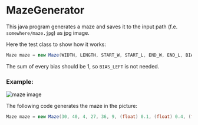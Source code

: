 # MazeGenerator

This java program generates a maze and saves it to the input path (f.e. `somewhere/maze.jpg`) as jpg image.

Here the test class to show how it works:

```java
Maze maze = new Maze(WIDTH, LENGTH, START_W, START_L, END_W, END_L, BIAS_TOP, BIAS_RIGHT, BIAS_BOTTOM, PATH_FOR_IMAGE);
```
The sum of every bias should be 1, so `BIAS_LEFT` is not needed.

### Example:

![maze image](https://github.com/TheCookieOfDoom/MazeGenerator/blob/master/pictures/image.jpg "The bias for right and left results in more horizontal structures as seen here.")

The following code generates the maze in the picture:
```java
Maze maze = new Maze(30, 40, 4, 27, 36, 9, (float) 0.1, (float) 0.4, (float) 0.1, "C:/someFolder/maze.jpg");
```
